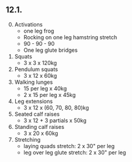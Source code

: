 ## 12.1.

0. Activations
   - one leg frog
   - Rocking on one leg hamstring stretch
   - 90 - 90 - 90
   - One leg glute bridges
1. Squats
   - 3 x 3 x 120kg
2. Pendulum squats
   - 3 x 12 x 60kg
3. Walking lunges
   - 15 per leg x 40kg
   - 2 x 15 per leg x 45kg
4. Leg extensions
   - 3 x 12 x (60, 70, 80, 80)kg
5. Seated calf raises
   - 3 x 12 + 3 partials x 50kg
6. Standing calf raises
   - 3 x 20 x 60kg
7. Stretching
   - laying quads stretch: 2 x 30" per leg
   - leg over leg glute stretch: 2 x 30" per leg
